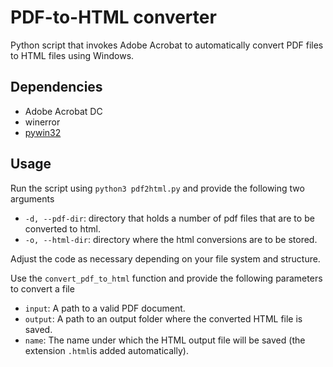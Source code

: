 # PDF-to-HTML converter
Python script that invokes Adobe Acrobat to automatically convert PDF files to HTML files using Windows. 

## Dependencies 
- Adobe Acrobat DC 
- winerror 
- [pywin32](https://pypi.org/project/pywin32/) 

## Usage 
Run the script using ``python3 pdf2html.py`` and provide the following two arguments 
  * ``-d, --pdf-dir``: directory that holds a number of pdf files that are to be converted to html. 
  * ``-o, --html-dir``: directory where the html conversions are to be stored. 

Adjust the code as necessary depending on your file system and structure. 

Use the ``convert_pdf_to_html`` function and provide the following parameters to convert a file
 * ``input``: A path to a valid PDF document. 
 * ``output``: A path to an output folder where the converted HTML file is saved.
 * ``name``: The name under which the HTML output file will be saved (the extension ``.html``is added automatically). 
